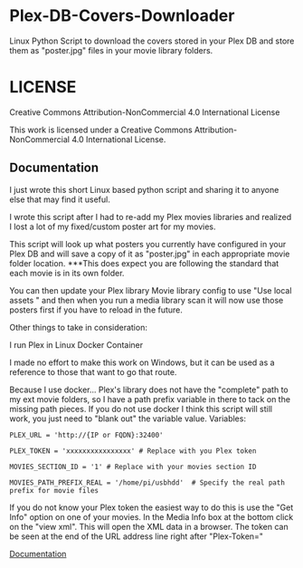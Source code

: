 
# Plex-DB-Covers-Downloader

Linux Python Script to download the covers stored in your Plex DB and store them as "poster.jpg" files in your movie library folders.


# LICENSE

Creative Commons Attribution-NonCommercial 4.0 International License

This work is licensed under a Creative Commons Attribution-NonCommercial 4.0 International License.


## Documentation

I just wrote this short Linux based python script and sharing it to anyone else that may find it useful.

I wrote this script after I had to re-add my Plex movies libraries and realized I lost a lot of my fixed/custom poster art for my movies.

This script will look up what posters you currently have configured in your Plex DB and will save a copy of it as "poster.jpg" in each appropriate movie folder location. ***This does expect you are following the standard that each movie is in its own folder.

You can then update your Plex library Movie library config to use "Use local assets " and then when you run a media library scan it will now use those posters first if you have to reload in the future.

Other things to take in consideration:

I run Plex in Linux Docker Container

I made no effort to make this work on Windows, but it can be used as a reference to those that want to go that route.

Because I use docker... Plex's library does not have the "complete" path to my ext movie folders, so I have a path prefix variable in there to tack on the missing path pieces. If you do not use docker I think this script will still work, you just need to "blank out" the variable value.
Variables:

    PLEX_URL = 'http://{IP or FQDN}:32400'

    PLEX_TOKEN = 'xxxxxxxxxxxxxxxx' # Replace with you Plex token
    
    MOVIES_SECTION_ID = '1' # Replace with your movies section ID
    
    MOVIES_PATH_PREFIX_REAL = '/home/pi/usbhdd'  # Specify the real path prefix for movie files

If you do not know your Plex token the easiest way to do this is use the "Get Info" option on one of your movies.  In the Media Info box at the bottom click on the "view xml".  This will open the XML data in a browser.  The token can be seen at the end of the URL address line right after "Plex-Token="

[Documentation](https://linktodocumentation)
